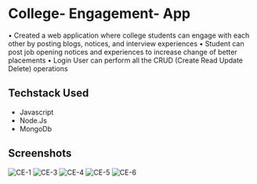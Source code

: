 # College- Engagement- App
• Created a web application where college students can engage with each other by posting blogs, notices, and 
interview experiences
• Student can post job opening notices and experiences to increase change of better placements
• Login User can perform all the CRUD (Create Read Update Delete) operations 

## Techstack Used
- Javascript
- Node.Js
- MongoDb


## Screenshots
![CE-1](https://user-images.githubusercontent.com/60291173/177271834-b9c4801e-fef4-45f0-858d-ae770de1c854.png)
![CE-3](https://user-images.githubusercontent.com/60291173/177271851-ac80a325-25dd-4bf4-a078-a7dfd43b472b.png)
![CE-4](https://user-images.githubusercontent.com/60291173/177272041-2527f683-4f6f-431b-a0c0-c4d6b014925d.png)
![CE-5](https://user-images.githubusercontent.com/60291173/177272137-de5404d6-1deb-4f11-8dcd-bb5958a3d637.png)
![CE-6](https://user-images.githubusercontent.com/60291173/177272320-24ec41b1-dde7-44e9-8a8b-e63d242567eb.png)

